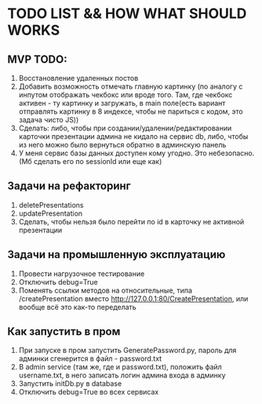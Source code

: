 # TODO LIST && HOW WHAT SHOULD WORKS
## MVP TODO:
1. Восстановление удаленных постов
2. Добавить возможность отмечать главную картинку (по аналогу с инпутом отображать чекбокс или вроде того. Там, где чекбокс активен - ту картинку и загружать, в main поле(есть вариант отправлять картинку в 8 индексе, чтобы не париться с кодом, это задача чисто JS))
3. Сделать: либо, чтобы при создании/удалении/редактировании карточки презентации админа не кидало на сервис db, либо, чтобы из него можно было вернуться обратно в админскую панель
4. У меня сервис базы данных доступен кому угодно. Это небезопасно. (Мб сделать его по sessionId или еще как)

## Задачи на рефакторинг
1. deletePresentations
2. updatePresentation
2. Сделать, чтобы нельзя было перейти по id в карточку не активной презентации

## Задачи на промышленную эксплуатацию
1. Провести нагрузочное тестирование
2. Отключить debug=True
3. Поменять ссылки методов на относительные, типа /createPresentation вместо http://127.0.0.1:80/CreatePresentation, или вообще всё это как-то переделать

## Как запустить в пром
1. При запуске в пром запустить GeneratePassword.py, пароль для админки сгенерится в файл - password.txt
2. В admin service (там же, где и password.txt), положить файл username.txt, в него записать логин админа входа в админку
3. Запустить initDb.py в database
4. Отключить debug=True во всех сервисах